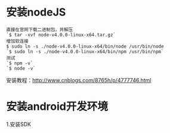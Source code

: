 #   安装nodeJS


    直接在官网下载二进制包，并解压
    `$ tar -xvf node-v4.0.0-linux-x64.tar.gz`
    增加软连接
    $ sudo ln -s ./node-v4.0.0-linux-x64/bin/node /usr/bin/node
    `$ sudo ln -s ./node-v4.0.0-linux-x64/bin/npm /usr/bin/npm`
    测试
    `$ npm -v`
    `$ node -v`
安装教程：http://www.cnblogs.com/8765h/p/4777746.html

#  安装android开发环境
   1.安装SDK 

